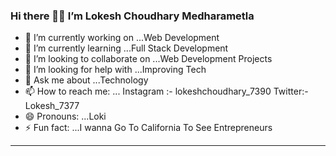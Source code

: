 ### Hi there 👋👋 I’m Lokesh Choudhary Medharametla

- 🔭 I’m currently working on ...Web Development
- 🌱 I’m currently learning ...Full Stack Development
- 👯 I’m looking to collaborate on ...Web Development Projects
- 🤔 I’m looking for help with ...Improving Tech 
- 💬 Ask me about ...Technology
- 📫 How to reach me: ... Instagram :- lokeshchoudhary_7390
Twitter:- Lokesh_7377
- 😄 Pronouns: ...Loki
- ⚡ Fun fact: ...I wanna Go To California To See Entrepreneurs
-------------------------------------------------------------------------------------------------------------------------
